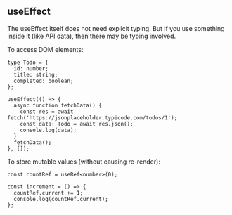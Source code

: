 ## useEffect

The useEffect itself does not need explicit typing. But if you use something inside it (like API data), then there may be typing involved.

To access DOM elements:
```
type Todo = {
  id: number;
  title: string;
  completed: boolean;
};

useEffect(() => {
  async function fetchData() {
    const res = await fetch('https://jsonplaceholder.typicode.com/todos/1');
    const data: Todo = await res.json();
    console.log(data);
  }
  fetchData();
}, []);
```

To store mutable values ​​(without causing re-render):
```
const countRef = useRef<number>(0);

const increment = () => {
  countRef.current += 1;
  console.log(countRef.current);
};
```
